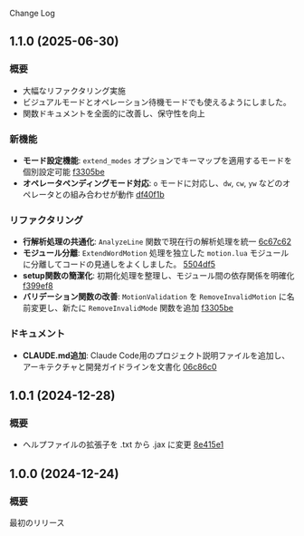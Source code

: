  Change Log

## 1.1.0 (2025-06-30)

### 概要

- 大幅なリファクタリング実施
- ビジュアルモードとオペレーション待機モードでも使えるようにしました。
- 関数ドキュメントを全面的に改善し、保守性を向上

### 新機能

- **モード設定機能**: `extend_modes` オプションでキーマップを適用するモードを個別設定可能 [f3305be](https://github.com/s-show/extend_word_motion.nvim/commit/f3305be)
- **オペレータペンディングモード対応**: `o` モードに対応し、`dw`, `cw`, `yw` などのオペレータとの組み合わせが動作 [df40f1b](https://github.com/s-show/extend_word_motion.nvim/commit/df40f1b)

### リファクタリング

- **行解析処理の共通化**: `AnalyzeLine` 関数で現在行の解析処理を統一 [6c67c62](https://github.com/s-show/extend_word_motion.nvim/commit/6c67c62)
- **モジュール分離**: `ExtendWordMotion` 処理を独立した `motion.lua` モジュールに分離してコードの見通しをよくしました。 [5504df5](https://github.com/s-show/extend_word_motion.nvim/commit/5504df5)
- **setup関数の簡潔化**: 初期化処理を整理し、モジュール間の依存関係を明確化 [f399ef8](https://github.com/s-show/extend_word_motion.nvim/commit/f399ef8)
- **バリデーション関数の改善**: `MotionValidation` を `RemoveInvalidMotion` に名前変更し、新たに `RemoveInvalidMode` 関数を追加 [f3305be](https://github.com/s-show/extend_word_motion.nvim/commit/f3305be)

### ドキュメント

- **CLAUDE.md追加**: Claude Code用のプロジェクト説明ファイルを追加し、アーキテクチャと開発ガイドラインを文書化 [06c86c0](https://github.com/s-show/extend_word_motion.nvim/commit/06c86c0)

## 1.0.1 (2024-12-28)

### 概要

- ヘルプファイルの拡張子を .txt から .jax に変更 [8e415e1](https://github.com/s-show/extend_word_motion.nvim/commit/8e415e1740490c500e6a37237b434ce0d5d460de)

## 1.0.0 (2024-12-24)

### 概要

最初のリリース
